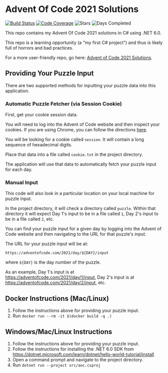 # Advent Of Code 2021 Solutions

[![Build Status](https://github.com/akaritakai/AdventOfCode2021-Csharp/actions/workflows/main.yml/badge.svg)](https://github.com/akaritakai/AdventOfCode2021-Csharp/actions)
[![Code Coverage](https://img.shields.io/codecov/c/github/akaritakai/AdventOfCode2021-Csharp.svg)](https://codecov.io/gh/akaritakai/AdventOfCode2021-Csharp)
![Stars](https://img.shields.io/badge/stars%20⭐-18-yellow)
![Days Completed](https://img.shields.io/badge/days%20completed-9-green)

This repo contains my Advent Of Code 2021 solutions in C# using .NET 6.0.

This repo is a learning opportunity (a "my first C# project") and thus is likely full of horrors and bad practices.

For a more user-friendly repo, go here: [Advent of Code 2021 Solutions](https://github.com/akaritakai/AdventOfCode2021).

## Providing Your Puzzle Input

There are two supported methods for inputting your puzzle data into this application.

### Automatic Puzzle Fetcher (via Session Cookie)

First, get your cookie session data.

You will need to log into the Advent of Code website and then inspect your cookies.
If you are using Chrome, you can follow the directions [here](https://developers.google.com/web/tools/chrome-devtools/storage/cookies).

You will be looking for a cookie called `session`. It will contain a long sequence of hexadecimal digits.

Place that data into a file called `cookie.txt` in the project directory.

The application will use that data to automatically fetch your puzzle input for each day.

### Manual Input

This code will also look in a particular location on your local machine for puzzle input.

In the project directory, it will check a directory called `puzzle`.
Within that directory it will expect Day 1's input to be in a file called `1`, Day 2's input to be in a file called `2`, etc.
 
You can find your puzzle input for a given day by logging into the Advent of Code website and then navigating to the URL
for that puzzle's input.

The URL for your puzzle input will be at:
```
https://adventofcode.com/2021/day/${DAY}/input
```
where `${DAY}` is the day number of the puzzle.

As an example, Day 1's input is at https://adventofcode.com/2021/day/1/input,
Day 2's input is at https://adventofcode.com/2021/day/2/input, etc.

## Docker Instructions (Mac/Linux)

1. Follow the instructions above for providing your puzzle input.
2. Run `docker run --rm -it $(docker build -q .)`

## Windows/Mac/Linux Instructions

1. Follow the instructions above for providing your puzzle input.
2. Follow the instructions for installing the .NET 6.0 SDK from https://dotnet.microsoft.com/learn/dotnet/hello-world-tutorial/install
3. Open a command prompt and navigate to the project directory.
4. Run `dotnet run --project src/aoc.csproj`